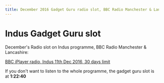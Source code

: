 ```yaml
---
title: December 2016 Gadget Guru radio slot, BBC Radio Manchester & Lancashire
---
```


# Indus Gadget Guru slot

December's Radio slot on Indus programme, BBC Radio Manchester & Lancashire:

[BBC iPlayer radio, Indus 11th Dec 2016, 30 days limit](http://bbc.in/2iwWaQA)

If you don't want to listen to the whole programme, the gadget guru slot is at **1:22:40**
